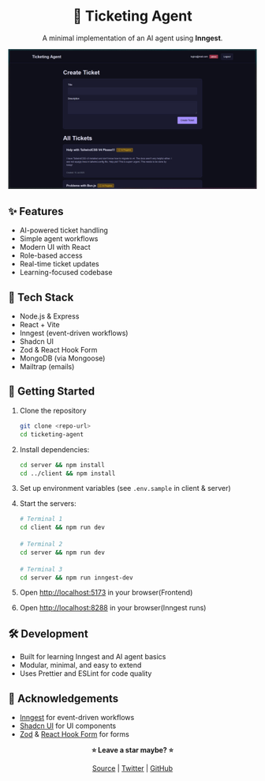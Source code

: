 <div align="center">

# 🎫 Ticketing Agent

A minimal implementation of an AI agent using **Inngest**.

![screenshot placeholder](./client/public/preview.png)

</div>

## ✨ Features

- AI-powered ticket handling
- Simple agent workflows
- Modern UI with React
- Role-based access
- Real-time ticket updates
- Learning-focused codebase

## 🧰 Tech Stack

- Node.js & Express
- React + Vite
- Inngest (event-driven workflows)
- Shadcn UI
- Zod & React Hook Form
- MongoDB (via Mongoose)
- Mailtrap (emails)

## 🚀 Getting Started

1. Clone the repository
   ```bash
   git clone <repo-url>
   cd ticketing-agent
   ```
2. Install dependencies:
   ```bash
   cd server && npm install
   cd ../client && npm install
   ```
3. Set up environment variables (see `.env.sample` in client & server)
4. Start the servers:

   ```bash
   # Terminal 1
   cd client && npm run dev

   # Terminal 2
   cd server && npm run dev

   # Terminal 3
   cd server && npm run inngest-dev
   ```

5. Open [http://localhost:5173](http://localhost:5173) in your browser(Frontend)

6. Open [http://localhost:8288](http://localhost:8288) in your browser(Inngest runs)

## 🛠️ Development

- Built for learning Inngest and AI agent basics
- Modular, minimal, and easy to extend
- Uses Prettier and ESLint for code quality

## 💙 Acknowledgements

- [Inngest](https://www.inngest.com/) for event-driven workflows
- [Shadcn UI](https://ui.shadcn.com/) for UI components
- [Zod](https://zod.dev/) & [React Hook Form](https://react-hook-form.com/) for forms

<div align="center">

<strong>⭐ Leave a star maybe? ⭐</strong>

<a href="https://github.com/buneeIsSlo/ticketing-agent">Source</a>
| <a href="https://twitter.com/awwbhi2" target="_blank">Twitter</a>
| <a href="https://github.com/buneeIsSlo" target="_blank">GitHub</a>

</div>
